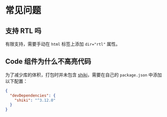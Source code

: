 # 常见问题

## 支持 RTL 吗

有限支持，需要手动在 `html` 标签上添加 `dir="rtl"` 属性。

## Code 组件为什么不高亮代码

为了减少库的体积，打包时并未包含 [shiki](https://shiki.tmrs.site/)，需要在自己的 `package.json` 中添加以下配置：

```json
{
  "devDependencies": {
    "shiki": "^3.12.0"
  }
}
```
